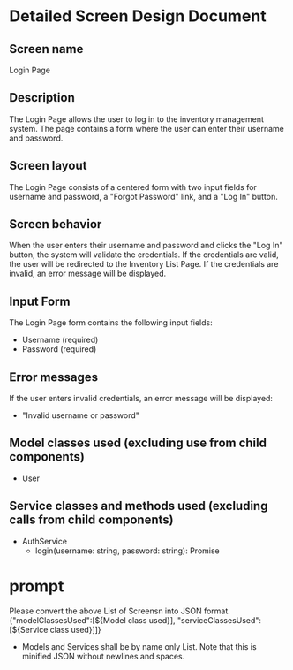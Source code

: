 # Detailed Screen Design Document

## Screen name
Login Page

## Description
The Login Page allows the user to log in to the inventory management system. The page contains a form where the user can enter their username and password.

## Screen layout
The Login Page consists of a centered form with two input fields for username and password, a "Forgot Password" link, and a "Log In" button.

## Screen behavior
When the user enters their username and password and clicks the "Log In" button, the system will validate the credentials. If the credentials are valid, the user will be redirected to the Inventory List Page. If the credentials are invalid, an error message will be displayed.

## Input Form
The Login Page form contains the following input fields:
- Username (required)
- Password (required)

## Error messages
If the user enters invalid credentials, an error message will be displayed:
- "Invalid username or password"

## Model classes used (excluding use from child components)
- User

## Service classes and methods used (excluding calls from child components)
- AuthService
  - login(username: string, password: string): Promise<void>

# prompt
Please convert the above List of Screensn into JSON format.
{"modelClassesUsed":[${Model class used}], "serviceClassesUsed":[${Service class used}]]}
* Models and Services shall be by name only List.
Note that this is minified JSON without newlines and spaces.

